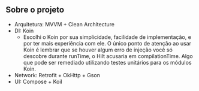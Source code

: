 ## Sobre o projeto

- Arquitetura: MVVM + Clean Architecture
- DI: Koin
  - Escolhi o Koin por sua simplicidade, facilidade de implementação, e por ter mais experiência com ele. O único ponto de atenção ao usar Koin é lembrar que se houver algum erro de injeção você só descobre durante runTime, o Hilt acusaria em compilationTime. Algo que pode ser remediado utilizando testes unitários para os módulos Koin.
- Network: Retrofit + OkHttp + Gson
- UI: Compose + Koil
